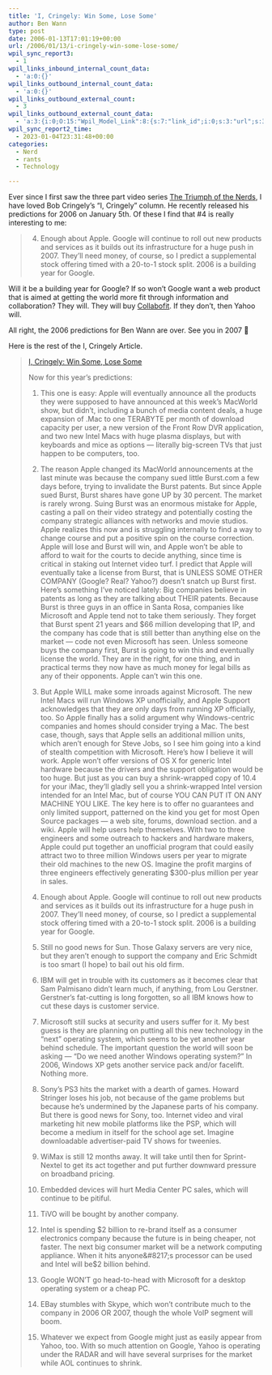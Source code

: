```yaml
---
title: 'I, Cringely: Win Some, Lose Some'
author: Ben Wann
type: post
date: 2006-01-13T17:01:19+00:00
url: /2006/01/13/i-cringely-win-some-lose-some/
wpil_sync_report3:
  - 1
wpil_links_inbound_internal_count_data:
  - 'a:0:{}'
wpil_links_outbound_internal_count_data:
  - 'a:0:{}'
wpil_links_outbound_external_count:
  - 3
wpil_links_outbound_external_count_data:
  - 'a:3:{i:0;O:15:"Wpil_Model_Link":8:{s:7:"link_id";i:0;s:3:"url";s:35:"http://www.pbs.org/nerds/tvdes.html";s:4:"host";s:7:"pbs.org";s:8:"internal";b:0;s:4:"post";N;s:6:"anchor";s:24:"The Triumph of the Nerds";s:15:"added_by_plugin";b:0;s:8:"location";s:7:"content";}i:1;O:15:"Wpil_Model_Link":8:{s:7:"link_id";i:0;s:3:"url";s:21:"http://collabofit.com";s:4:"host";s:14:"collabofit.com";s:8:"internal";b:0;s:4:"post";N;s:6:"anchor";s:10:"Collabofit";s:15:"added_by_plugin";b:0;s:8:"location";s:7:"content";}i:2;O:15:"Wpil_Model_Link":8:{s:7:"link_id";i:0;s:3:"url";s:54:"http://www.pbs.org/cringely/pulpit/pulpit20060112.html";s:4:"host";s:7:"pbs.org";s:8:"internal";b:0;s:4:"post";N;s:6:"anchor";s:32:"I, Cringely: Win Some, Lose Some";s:15:"added_by_plugin";b:0;s:8:"location";s:7:"content";}}'
wpil_sync_report2_time:
  - 2023-01-04T23:31:48+00:00
categories:
  - Nerd
  - rants
  - Technology

---
```

Ever since I first saw the three part video series [The Triumph of the Nerds][1], I have loved Bob Cringely&#8217;s &#8220;I, Cringely&#8221; column. He recently released his predictions for 2006 on January 5th. Of these I find that #4 is really interesting to me:

> 4) Enough about Apple. Google will continue to roll out new products and services as it builds out its infrastructure for a huge push in 2007. They&#8217;ll need money, of course, so I predict a supplemental stock offering timed with a 20-to-1 stock split. 2006 is a building year for Google.

Will it be a building year for Google? If so won&#8217;t Google want a web product that is aimed at getting the world more fit through information and collaboration? They will. They will buy [Collabofit][2]. If they don&#8217;t, then Yahoo will.

All right, the 2006 predictions for Ben Wann are over. See you in 2007 🙂

Here is the rest of the I, Cringely Article.

> [I, Cringely: Win Some, Lose Some][3] 
> 
> Now for this year&#8217;s predictions:
> 
> 1) This one is easy: Apple will eventually announce all the products they were supposed to have announced at this week&#8217;s MacWorld show, but didn&#8217;t, including a bunch of media content deals, a huge expansion of .Mac to one TERABYTE per month of download capacity per user, a new version of the Front Row DVR application, and two new Intel Macs with huge plasma displays, but with keyboards and mice as options &#8212; literally big-screen TVs that just happen to be computers, too.
> 
> 2) The reason Apple changed its MacWorld announcements at the last minute was because the company sued little Burst.com a few days before, trying to invalidate the Burst patents. But since Apple sued Burst, Burst shares have gone UP by 30 percent. The market is rarely wrong. Suing Burst was an enormous mistake for Apple, casting a pall on their video strategy and potentially costing the company strategic alliances with networks and movie studios. Apple realizes this now and is struggling internally to find a way to change course and put a positive spin on the course correction. Apple will lose and Burst will win, and Apple won&#8217;t be able to afford to wait for the courts to decide anything, since time is critical in staking out Internet video turf. I predict that Apple will eventually take a license from Burst, that is UNLESS SOME OTHER COMPANY (Google? Real? Yahoo?) doesn&#8217;t snatch up Burst first. Here&#8217;s something I&#8217;ve noticed lately: Big companies believe in patents as long as they are talking about THEIR patents. Because Burst is three guys in an office in Santa Rosa, companies like Microsoft and Apple tend not to take them seriously. They forget that Burst spent 21 years and $66 million developing that IP, and the company has code that is still better than anything else on the market &#8212; code not even Microsoft has seen. Unless someone buys the company first, Burst is going to win this and eventually license the world. They are in the right, for one thing, and in practical terms they now have as much money for legal bills as any of their opponents. Apple can&#8217;t win this one.
> 
> <!--more-->
> 
> 3) But Apple WILL make some inroads against Microsoft. The new Intel Macs will run Windows XP unofficially, and Apple Support acknowledges that they are only days from running XP officially, too. So Apple finally has a solid argument why Windows-centric companies and homes should consider trying a Mac. The best case, though, says that Apple sells an additional million units, which aren&#8217;t enough for Steve Jobs, so I see him going into a kind of stealth competition with Microsoft. Here&#8217;s how I believe it will work. Apple won&#8217;t offer versions of OS X for generic Intel hardware because the drivers and the support obligation would be too huge. But just as you can buy a shrink-wrapped copy of 10.4 for your iMac, they&#8217;ll gladly sell you a shrink-wrapped Intel version intended for an Intel Mac, but of course YOU CAN PUT IT ON ANY MACHINE YOU LIKE. The key here is to offer no guarantees and only limited support, patterned on the kind you get for most Open Source packages &#8212; a web site, forums, download section. and a wiki. Apple will help users help themselves. With two to three engineers and some outreach to hackers and hardware makers, Apple could put together an unofficial program that could easily attract two to three million Windows users per year to migrate their old machines to the new OS. Imagine the profit margins of three engineers effectively generating $300-plus million per year in sales.
> 
> 4) Enough about Apple. Google will continue to roll out new products and services as it builds out its infrastructure for a huge push in 2007. They&#8217;ll need money, of course, so I predict a supplemental stock offering timed with a 20-to-1 stock split. 2006 is a building year for Google.
> 
> 5) Still no good news for Sun. Those Galaxy servers are very nice, but they aren&#8217;t enough to support the company and Eric Schmidt is too smart (I hope) to bail out his old firm.
> 
> 6) IBM will get in trouble with its customers as it becomes clear that Sam Palmisano didn&#8217;t learn much, if anything, from Lou Gerstner. Gerstner&#8217;s fat-cutting is long forgotten, so all IBM knows how to cut these days is customer service.
> 
> 7) Microsoft still sucks at security and users suffer for it. My best guess is they are planning on putting all this new technology in the &#8220;next&#8221; operating system, which seems to be yet another year behind schedule. The important question the world will soon be asking &#8212; &#8220;Do we need another Windows operating system?&#8221; In 2006, Windows XP gets another service pack and/or facelift. Nothing more.
> 
> 8) Sony&#8217;s PS3 hits the market with a dearth of games. Howard Stringer loses his job, not because of the game problems but because he&#8217;s undermined by the Japanese parts of his company. But there is good news for Sony, too. Internet video and viral marketing hit new mobile platforms like the PSP, which will become a medium in itself for the school age set. Imagine downloadable advertiser-paid TV shows for tweenies.
> 
> 9) WiMax is still 12 months away. It will take until then for Sprint-Nextel to get its act together and put further downward pressure on broadband pricing.
> 
> 10) Embedded devices will hurt Media Center PC sales, which will continue to be pitiful.
> 
> 11) TiVO will be bought by another company.
> 
> 12) Intel is spending $2 billion to re-brand itself as a consumer electronics company because the future is in being cheaper, not faster. The next big consumer market will be a network computing appliance. When it hits anyone&#8217;s processor can be used and Intel will be$2 billion behind.
> 
> 13) Google WON&#8217;T go head-to-head with Microsoft for a desktop operating system or a cheap PC.
> 
> 14) EBay stumbles with Skype, which won&#8217;t contribute much to the company in 2006 OR 2007, though the whole VoIP segment will boom.
> 
> 15) Whatever we expect from Google might just as easily appear from Yahoo, too. With so much attention on Google, Yahoo is operating under the RADAR and will have several surprises for the market while AOL continues to shrink.

<!--217ac16dd6bcb09fbdbc2cf04fc32200-->

 [1]: http://www.pbs.org/nerds/tvdes.html
 [2]: http://collabofit.com
 [3]: http://www.pbs.org/cringely/pulpit/pulpit20060112.html